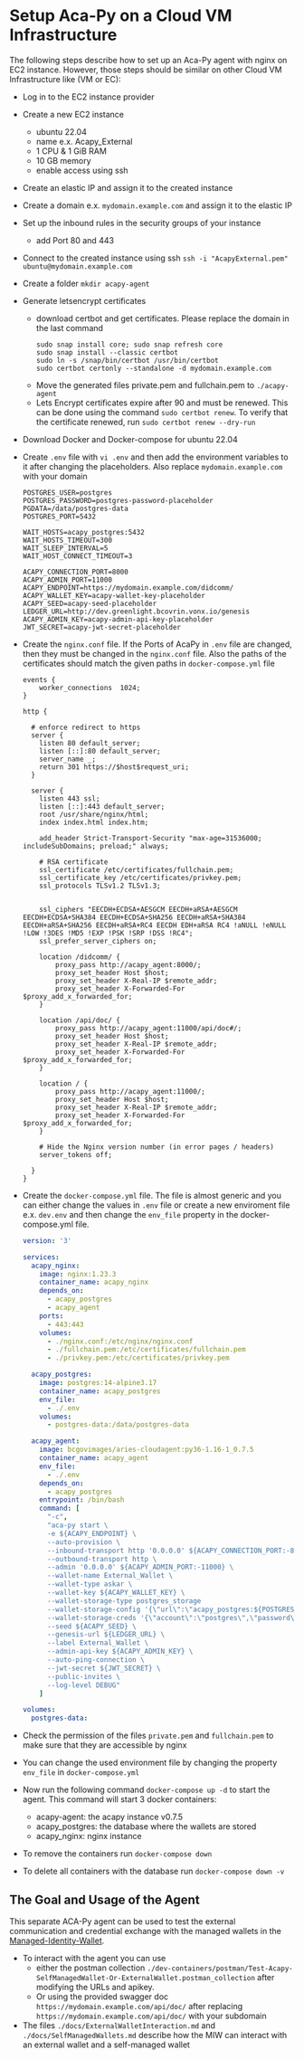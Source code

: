 # Setup Aca-Py on a Cloud VM Infrastructure

The following steps describe how to set up an Aca-Py agent with nginx on EC2 instance. However, those steps should be similar on other Cloud VM Infrastructure like (VM or EC):

- Log in to the EC2 instance provider
- Create a new EC2 instance
  - ubuntu 22.04
  - name e.x. Acapy_External
  - 1 CPU & 1 GiB RAM
  - 10 GB memory
  - enable access using ssh
- Create an elastic IP and assign it to the created instance
- Create a domain e.x. `mydomain.example.com` and assign it to the elastic IP
- Set up the inbound rules in the security groups of your instance
   * add Port 80 and 443
- Connect to the created instance using ssh `ssh -i "AcapyExternal.pem" ubuntu@mydomain.example.com`
- Create a folder `mkdir acapy-agent`
- Generate letsencrypt certificates
    - download certbot and get certificates. Please replace the domain in the last command
        ```
        sudo snap install core; sudo snap refresh core
        sudo snap install --classic certbot
        sudo ln -s /snap/bin/certbot /usr/bin/certbot
        sudo certbot certonly --standalone -d mydomain.example.com
        ```
    - Move the generated files private.pem and fullchain.pem to `./acapy-agent`
    - Lets Encrypt certificates expire after 90 and must be renewed. This can be done using the command `sudo certbot renew`. To verify that the certificate renewed, run `sudo certbot renew --dry-run`
- Download Docker and Docker-compose for ubuntu 22.04
- Create `.env` file with `vi .env` and then add the environment variables to it after changing the placeholders. Also replace `mydomain.example.com` with your domain
    ```
    POSTGRES_USER=postgres
    POSTGRES_PASSWORD=postgres-password-placeholder
    PGDATA=/data/postgres-data
    POSTGRES_PORT=5432

    WAIT_HOSTS=acapy_postgres:5432
    WAIT_HOSTS_TIMEOUT=300
    WAIT_SLEEP_INTERVAL=5
    WAIT_HOST_CONNECT_TIMEOUT=3

    ACAPY_CONNECTION_PORT=8000
    ACAPY_ADMIN_PORT=11000
    ACAPY_ENDPOINT=https://mydomain.example.com/didcomm/
    ACAPY_WALLET_KEY=acapy-wallet-key-placeholder
    ACAPY_SEED=acapy-seed-placeholder
    LEDGER_URL=http://dev.greenlight.bcovrin.vonx.io/genesis
    ACAPY_ADMIN_KEY=acapy-admin-api-key-placeholder
    JWT_SECRET=acapy-jwt-secret-placeholder
    ```

- Create the `nginx.conf` file. If the Ports of AcaPy in `.env` file are changed, then they must be changed in the `nginx.conf` file. Also the paths of the certificates should match the given paths in `docker-compose.yml` file
    ```
    events {
        worker_connections  1024;
    }

    http {

      # enforce redirect to https
      server {
        listen 80 default_server;
        listen [::]:80 default_server;
        server_name _;
        return 301 https://$host$request_uri;
      }

      server {
        listen 443 ssl;
        listen [::]:443 default_server;
        root /usr/share/nginx/html;
        index index.html index.htm;

        add_header Strict-Transport-Security "max-age=31536000; includeSubDomains; preload;" always;

        # RSA certificate
        ssl_certificate /etc/certificates/fullchain.pem;
        ssl_certificate_key /etc/certificates/privkey.pem;
        ssl_protocols TLSv1.2 TLSv1.3;


        ssl_ciphers "EECDH+ECDSA+AESGCM EECDH+aRSA+AESGCM EECDH+ECDSA+SHA384 EECDH+ECDSA+SHA256 EECDH+aRSA+SHA384 EECDH+aRSA+SHA256 EECDH+aRSA+RC4 EECDH EDH+aRSA RC4 !aNULL !eNULL !LOW !3DES !MD5 !EXP !PSK !SRP !DSS !RC4";
        ssl_prefer_server_ciphers on;

        location /didcomm/ {
            proxy_pass http://acapy_agent:8000/;
            proxy_set_header Host $host;
            proxy_set_header X-Real-IP $remote_addr;
            proxy_set_header X-Forwarded-For $proxy_add_x_forwarded_for;
        }

        location /api/doc/ {
            proxy_pass http://acapy_agent:11000/api/doc#/;
            proxy_set_header Host $host;
            proxy_set_header X-Real-IP $remote_addr;
            proxy_set_header X-Forwarded-For $proxy_add_x_forwarded_for;
        }

        location / {
            proxy_pass http://acapy_agent:11000/;
            proxy_set_header Host $host;
            proxy_set_header X-Real-IP $remote_addr;
            proxy_set_header X-Forwarded-For $proxy_add_x_forwarded_for;
        }

        # Hide the Nginx version number (in error pages / headers)
        server_tokens off;

      }
    }
    ```

- Create the `docker-compose.yml` file. The file is almost generic and you can either change the values in `.env` file or create a new enviroment file e.x. `dev.env` and then change the `env_file` property in the docker-compose.yml file. 
    ```yml
    version: '3'

    services:
      acapy_nginx:
        image: nginx:1.23.3
        container_name: acapy_nginx
        depends_on:
          - acapy_postgres
          - acapy_agent
        ports:
          - 443:443
        volumes:
          - ./nginx.conf:/etc/nginx/nginx.conf
          - ./fullchain.pem:/etc/certificates/fullchain.pem
          - ./privkey.pem:/etc/certificates/privkey.pem

      acapy_postgres:
        image: postgres:14-alpine3.17
        container_name: acapy_postgres
        env_file:
          - ./.env
        volumes:
          - postgres-data:/data/postgres-data

      acapy_agent:
        image: bcgovimages/aries-cloudagent:py36-1.16-1_0.7.5
        container_name: acapy_agent
        env_file:
          - ./.env
        depends_on:
          - acapy_postgres
        entrypoint: /bin/bash
        command: [
          "-c",
          "aca-py start \
          -e ${ACAPY_ENDPOINT} \
          --auto-provision \
          --inbound-transport http '0.0.0.0' ${ACAPY_CONNECTION_PORT:-8000} \
          --outbound-transport http \
          --admin '0.0.0.0' ${ACAPY_ADMIN_PORT:-11000} \
          --wallet-name External_Wallet \
          --wallet-type askar \
          --wallet-key ${ACAPY_WALLET_KEY} \
          --wallet-storage-type postgres_storage
          --wallet-storage-config '{\"url\":\"acapy_postgres:${POSTGRES_PORT:-5432}\",\"max_connections\":5}'
          --wallet-storage-creds '{\"account\":\"postgres\",\"password\":\"${POSTGRES_PASSWORD}\",\"admin_account\":\"postgres\",\"admin_password\":\"${POSTGRES_PASSWORD}\"}'
          --seed ${ACAPY_SEED} \
          --genesis-url ${LEDGER_URL} \
          --label External_Wallet \
          --admin-api-key ${ACAPY_ADMIN_KEY} \
          --auto-ping-connection \
          --jwt-secret ${JWT_SECRET} \
          --public-invites \
          --log-level DEBUG"
        ]

    volumes:
      postgres-data:
    ```
- Check the permission of the files `private.pem` and `fullchain.pem` to make sure that they are accessible by nginx
- You can change the used environment file by changing the property `env_file` in `docker-compose.yml`
- Now run the following command `docker-compose up -d` to start the agent. This command will start 3 docker containers:

    * acapy-agent: the acapy instance v0.7.5
    * acapy_postgres: the database where the wallets are stored
    * acapy_nginx: nginx instance

- To remove the containers run `docker-compose down`
- To delete all containers with the database run `docker-compose down -v`

## The Goal and Usage of the Agent
This separate ACA-Py agent can be used to test the external communication and credential exchange with the managed wallets in the [Managed-Identity-Wallet](https://github.com/eclipse-tractusx/managed-identity-wallets). 
- To interact with the agent you can use
  * either the postman collection `./dev-containers/postman/Test-Acapy-SelfManagedWallet-Or-ExternalWallet.postman_collection` after modifying the URLs and apikey.
  * Or using the provided swagger doc `https://mydomain.example.com/api/doc/` after replacing `https://mydomain.example.com/api/doc/` with your subdomain
- The files `./docs/ExternalWalletInteraction.md` and `./docs/SelfManagedWallets.md` describe how the MIW can interact with an external wallet and a self-managed wallet
